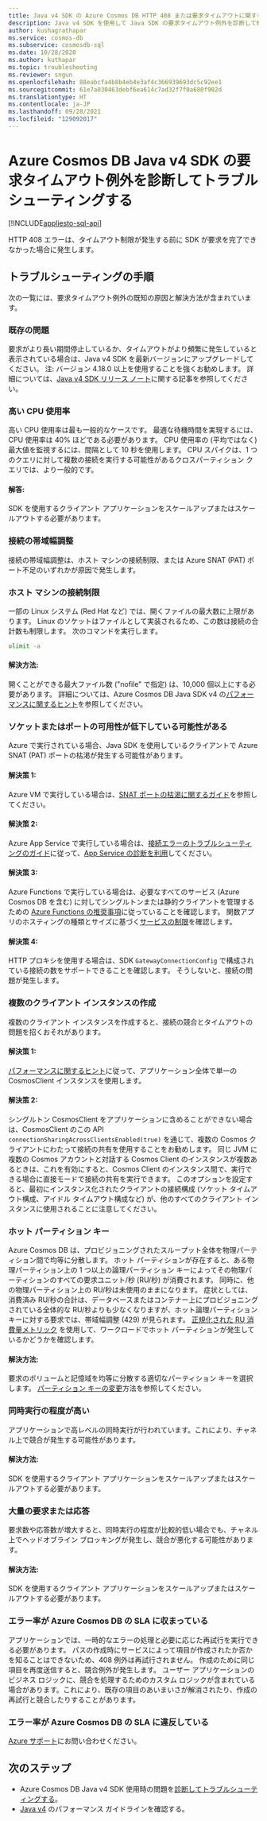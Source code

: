 ```yaml
---
title: Java v4 SDK の Azure Cosmos DB HTTP 408 または要求タイムアウトに関する問題のトラブルシューティング
description: Java v4 SDK を使用して Java SDK の要求タイムアウト例外を診断して修正する方法について説明します。
author: kushagrathapar
ms.service: cosmos-db
ms.subservice: cosmosdb-sql
ms.date: 10/28/2020
ms.author: kuthapar
ms.topic: troubleshooting
ms.reviewer: sngun
ms.openlocfilehash: 88eabcfa4b8b4eb4e3af4c366939693dc5c92ee1
ms.sourcegitcommit: 61e7a030463debf6ea614c7ad32f7f0a680f902d
ms.translationtype: HT
ms.contentlocale: ja-JP
ms.lasthandoff: 09/28/2021
ms.locfileid: "129092017"
---
```

# <a name="diagnose-and-troubleshoot-azure-cosmos-db-java-v4-sdk-request-timeout-exceptions"></a>Azure Cosmos DB Java v4 SDK の要求タイムアウト例外を診断してトラブルシューティングする
[!INCLUDE[appliesto-sql-api](../includes/appliesto-sql-api.md)]

HTTP 408 エラーは、タイムアウト制限が発生する前に SDK が要求を完了できなかった場合に発生します。

## <a name="troubleshooting-steps"></a>トラブルシューティングの手順
次の一覧には、要求タイムアウト例外の既知の原因と解決方法が含まれています。

### <a name="existing-issues"></a>既存の問題
要求がより長い期間停止しているか、タイムアウトがより頻繁に発生していると表示されている場合は、Java v4 SDK を最新バージョンにアップグレードしてください。 注: バージョン 4.18.0 以上を使用することを強くお勧めします。 詳細については、[Java v4 SDK リリース ノート](sql-api-sdk-java-v4.md)に関する記事を参照してください。

### <a name="high-cpu-utilization"></a>高い CPU 使用率
高い CPU 使用率は最も一般的なケースです。 最適な待機時間を実現するには、CPU 使用率は 40% ほどである必要があります。 CPU 使用率の (平均ではなく) 最大値を監視するには、間隔として 10 秒を使用します。 CPU スパイクは、1 つのクエリに対して複数の接続を実行する可能性があるクロスパーティション クエリでは、より一般的です。

#### <a name="solution"></a>解答:
SDK を使用するクライアント アプリケーションをスケールアップまたはスケールアウトする必要があります。

### <a name="connection-throttling"></a>接続の帯域幅調整
接続の帯域幅調整は、ホスト マシンの接続制限、または Azure SNAT (PAT) ポート不足のいずれかが原因で発生します。

### <a name="connection-limit-on-a-host-machine"></a>ホスト マシンの接続制限
一部の Linux システム (Red Hat など) では、開くファイルの最大数に上限があります。 Linux のソケットはファイルとして実装されるため、この数は接続の合計数も制限します。 次のコマンドを実行します。

```bash
ulimit -a
```

#### <a name="solution"></a>解決方法:
開くことができる最大ファイル数 ("nofile" で指定) は、10,000 個以上にする必要があります。 詳細については、Azure Cosmos DB Java SDK v4 の[パフォーマンスに関するヒント](performance-tips-java-sdk-v4-sql.md)を参照してください。

### <a name="socket-or-port-availability-might-be-low"></a>ソケットまたはポートの可用性が低下している可能性がある
Azure で実行されている場合、Java SDK を使用しているクライアントで Azure SNAT (PAT) ポートの枯渇が発生する可能性があります。

#### <a name="solution-1"></a>解決策 1:
Azure VM で実行している場合は、[SNAT ポートの枯渇に関するガイド](troubleshoot-java-sdk-v4-sql.md#snat)を参照してください。

#### <a name="solution-2"></a>解決策 2:
Azure App Service で実行している場合は、[接続エラーのトラブルシューティングのガイド](../../app-service/troubleshoot-intermittent-outbound-connection-errors.md#cause)に従って、[App Service の診断を利用](https://azure.github.io/AppService/2018/03/01/Deep-Dive-into-TCP-Connections-in-App-Service-Diagnostics.html)してください。

#### <a name="solution-3"></a>解決策 3: 
Azure Functions で実行している場合は、必要なすべてのサービス (Azure Cosmos DB を含む) に対してシングルトンまたは静的クライアントを管理するための [Azure Functions の推奨事項](../../azure-functions/manage-connections.md#static-clients)に従っていることを確認します。 関数アプリのホスティングの種類とサイズに基づく[サービスの制限](../../azure-functions/functions-scale.md#service-limits)を確認します。

#### <a name="solution-4"></a>解決策 4:
HTTP プロキシを使用する場合は、SDK `GatewayConnectionConfig` で構成されている接続の数をサポートできることを確認します。 そうしないと、接続の問題が発生します。

### <a name="create-multiple-client-instances"></a>複数のクライアント インスタンスの作成
複数のクライアント インスタンスを作成すると、接続の競合とタイムアウトの問題を招くおそれがあります。

#### <a name="solution-1"></a>解決策 1:
[パフォーマンスに関するヒント](performance-tips-java-sdk-v4-sql.md#sdk-usage)に従って、アプリケーション全体で単一の CosmosClient インスタンスを使用します。

#### <a name="solution-2"></a>解決策 2:
シングルトン CosmosClient をアプリケーションに含めることができない場合は、CosmosClient のこの API `connectionSharingAcrossClientsEnabled(true)` を通じて、複数の Cosmos クライアントにわたって接続の共有を使用することをお勧めします。 同じ JVM に複数の Cosmos アカウントと対話する Cosmos Client のインスタンスが複数あるときは、これを有効にすると、Cosmos Client のインスタンス間で、実行できる場合に直接モードで接続の共有を実行できます。 このオプションを設定すると、最初にインスタンス化されたクライアントの接続構成 (ソケット タイムアウト構成、アイドル タイムアウト構成など) が、他のすべてのクライアント インスタンスに使用されることに注意してください。

### <a name="hot-partition-key"></a>ホット パーティション キー
Azure Cosmos DB は、プロビジョニングされたスループット全体を物理パーティション間で均等に分散します。 ホット パーティションが存在すると、ある物理パーティション上の 1 つ以上の論理パーティション キーによってその物理パーティションのすべての要求ユニット/秒 (RU/秒) が消費されます。 同時に、他の物理パーティション上の RU/秒は未使用のままになります。 症状としては、消費済み RU/秒の合計は、データベースまたはコンテナー上にプロビジョニングされている全体的な RU/秒よりも少なくなりますが、ホット論理パーティション キーに対する要求では、帯域幅調整 (429) が見られます。 [正規化された RU 消費量メトリック](../monitor-normalized-request-units.md) を使用して、ワークロードでホット パーティションが発生しているかどうかを確認します。 

#### <a name="solution"></a>解決方法:
要求のボリュームと記憶域を均等に分散する適切なパーティション キーを選択します。 [パーティション キーの変更](https://devblogs.microsoft.com/cosmosdb/how-to-change-your-partition-key/)方法を参照してください。

### <a name="high-degree-of-concurrency"></a>同時実行の程度が高い
アプリケーションで高レベルの同時実行が行われています。これにより、チャネル上で競合が発生する可能性があります。

#### <a name="solution"></a>解決方法:
SDK を使用するクライアント アプリケーションをスケールアップまたはスケールアウトする必要があります。

### <a name="large-requests-or-responses"></a>大量の要求または応答
要求数や応答数が増大すると、同時実行の程度が比較的低い場合でも、チャネル上でヘッドオブライン ブロッキングが発生し、競合が悪化する可能性があります。

#### <a name="solution"></a>解決方法:
SDK を使用するクライアント アプリケーションをスケールアップまたはスケールアウトする必要があります。

### <a name="failure-rate-is-within-the-azure-cosmos-db-sla"></a>エラー率が Azure Cosmos DB の SLA に収まっている
アプリケーションでは、一時的なエラーの処理と必要に応じた再試行を実行できる必要があります。 パスの作成時にサービスによって項目が作成されたか否かを知ることはできないため、408 例外は再試行されません。 作成のために同じ項目を再度送信すると、競合例外が発生します。 ユーザー アプリケーションのビジネス ロジックに、競合を処理するためのカスタム ロジックが含まれている場合があります。これにより、既存の項目のあいまいさが解消されたり、作成の再試行と競合したりすることがあります。

### <a name="failure-rate-violates-the-azure-cosmos-db-sla"></a>エラー率が Azure Cosmos DB の SLA に違反している
[Azure サポート](https://aka.ms/azure-support)にお問い合わせください。

## <a name="next-steps"></a>次のステップ
* Azure Cosmos DB Java v4 SDK 使用時の問題を[診断してトラブルシューティングする](troubleshoot-java-sdk-v4-sql.md)。
* [Java v4](performance-tips-java-sdk-v4-sql.md) のパフォーマンス ガイドラインを確認する。
